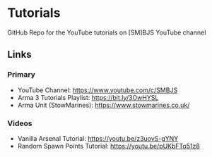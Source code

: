 # Tutorials
GitHub Repo for the YouTube tutorials on [SM]BJS YouTube channel
## Links
### Primary
- YouTube Channel: https://www.youtube.com/c/SMBJS  
- Arma 3 Tutorials Playlist: https://bit.ly/3OwHYSL
- Arma Unit (StowMarines): https://www.stowmarines.co.uk/

### Videos
- Vanilla Arsenal Tutorial: https://youtu.be/z3uovS-gYNY  
- Random Spawn Points Tutorial: https://youtu.be/pUKbFTo51z8
